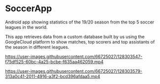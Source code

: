 # SoccerApp
Android app showing statistics of the 19/20 season from the top 5 soccer leagues in the world.

This app retrieves data from a custom database built by us using the GoogleCloud platform to show matches, 
top scorers and top assistants of the season in different leagues.



https://user-images.githubusercontent.com/66725027/128303547-f75df525-60bc-4a25-bcbe-f635aa462059.mp4



https://user-images.githubusercontent.com/66725027/128303579-313a0c41-2011-4916-a3f2-bcd396afdaa5.mp4

